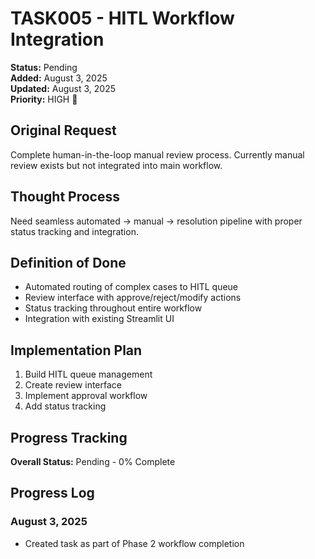 # TASK005 - HITL Workflow Integration

**Status:** Pending  
**Added:** August 3, 2025  
**Updated:** August 3, 2025  
**Priority:** HIGH 🎯

## Original Request
Complete human-in-the-loop manual review process. Currently manual review exists but not integrated into main workflow.

## Thought Process
Need seamless automated → manual → resolution pipeline with proper status tracking and integration.

## Definition of Done
- Automated routing of complex cases to HITL queue
- Review interface with approve/reject/modify actions
- Status tracking throughout entire workflow
- Integration with existing Streamlit UI

## Implementation Plan
1. Build HITL queue management
2. Create review interface
3. Implement approval workflow
4. Add status tracking

## Progress Tracking
**Overall Status:** Pending - 0% Complete

## Progress Log
### August 3, 2025
- Created task as part of Phase 2 workflow completion
